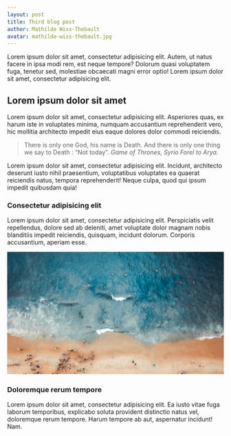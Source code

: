 ```yaml
---
layout: post
title: Third blog post
author: Mathilde Wiss-Thebault
avatar: mathilde-wiss-thebault.jpg
---
```


Lorem ipsum dolor sit amet, consectetur adipisicing elit. Autem, ut natus facere in ipsa modi rem, est neque tempore? Dolorum quasi voluptatem fuga, tenetur sed, molestiae obcaecati magni error optio! Lorem ipsum dolor sit amet, consectetur adipisicing elit.

## Lorem ipsum dolor sit amet

Lorem ipsum dolor sit amet, consectetur adipisicing elit. Asperiores quas, ex harum iste in voluptates minima, numquam accusantium reprehenderit vero, hic mollitia architecto impedit eius eaque dolores dolor commodi reiciendis.

> There is only one God, his name is Death. And there is only one thing we say
> to Death : “Not today”.
> <cite>Game of Thrones, Syrio Forel to Arya.</cite>

Lorem ipsum dolor sit amet, consectetur adipisicing elit. Incidunt, architecto deserunt iusto nihil praesentium, voluptatibus voluptates ea quaerat reiciendis natus, tempora reprehenderit! Neque culpa, quod qui ipsum impedit quibusdam quia!

### Consectetur adipisicing elit

Lorem ipsum dolor sit amet, consectetur adipisicing elit. Perspiciatis velit repellendus, dolore sed ab deleniti, amet voluptate dolor magnam nobis blanditiis impedit reiciendis, quisquam, incidunt dolorum. Corporis accusantium, aperiam esse.

![Aerial view of a beach](nature.jpg "Nature is beautiful")

### Doloremque rerum tempore

Lorem ipsum dolor sit amet, consectetur adipisicing elit. Ea iusto vitae fuga laborum temporibus, explicabo soluta provident distinctio natus vel, doloremque rerum tempore. Harum tempore ab aut, aspernatur incidunt! Nam.
